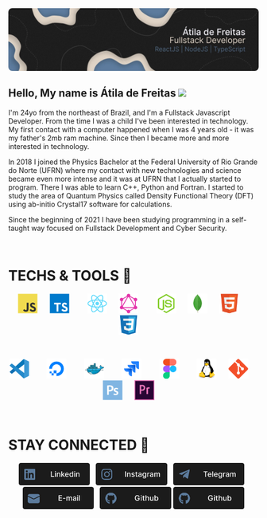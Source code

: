 <img src="./Assets/banner.jpeg" style="border-radius: 8px"/>

</br>

## Hello, My name is Átila de Freitas <img src="https://raw.githubusercontent.com/iampavangandhi/iampavangandhi/master/gifs/Hi.gif" height="40em">

I'm 24yo from the northeast of Brazil, and I'm a Fullstack Javascript Developer. From the time I was a child I've been interested in technology. My first contact with a computer happened when I was 4 years old - it was my father's 2mb ram machine. Since then I became more and more interested in technology.

In 2018 I joined the Physics Bachelor at the Federal University of Rio Grande do Norte (UFRN) where my contact with new technologies and science became even more intense and it was at UFRN that I actually started to program. There I was able to learn C++, Python and Fortran. I started to study the area of Quantum Physics called Density Functional Theory (DFT) using ab-initio Crystal17 software for calculations.

Since the beginning of 2021 I have been studying programming in a self-taught way focused on Fullstack Development and Cyber Security.

</br>

# TECHS & TOOLS 🔧

<p align="center">
    <img height="40" src="https://raw.githubusercontent.com/devicons/devicon/master/icons/javascript/javascript-original.svg">
    &nbsp;&nbsp;&nbsp;&nbsp;
  <img height="40" src="https://raw.githubusercontent.com/devicons/devicon/master/icons/typescript/typescript-original.svg">
    &nbsp;&nbsp;&nbsp;&nbsp;
      <img height="40" src="https://raw.githubusercontent.com/devicons/devicon/master/icons/react/react-original.svg">
  &nbsp;&nbsp;&nbsp;&nbsp;
      <img height="40" src="https://raw.githubusercontent.com/devicons/devicon/2ae2a900d2f041da66e950e4d48052658d850630/icons/graphql/graphql-plain.svg">
    &nbsp;&nbsp;&nbsp;&nbsp;
        <img height="40" src="https://raw.githubusercontent.com/devicons/devicon/master/icons/nodejs/nodejs-original.svg">
  &nbsp;&nbsp;&nbsp;&nbsp;
        <img height="40" src="https://raw.githubusercontent.com/devicons/devicon/master/icons/mongodb/mongodb-original.svg">
    &nbsp;&nbsp;&nbsp;&nbsp;
    <img height="40" src="https://raw.githubusercontent.com/devicons/devicon/master/icons/html5/html5-original.svg">
    &nbsp;&nbsp;&nbsp;&nbsp;
    <img height="40" src="https://raw.githubusercontent.com/devicons/devicon/master/icons/css3/css3-original.svg">
    &nbsp;&nbsp;&nbsp;&nbsp;
</p>
</br>
 <p align="center">
  <img height="40" src="https://raw.githubusercontent.com/devicons/devicon/2ae2a900d2f041da66e950e4d48052658d850630/icons/vscode/vscode-original.svg">
    &nbsp;&nbsp;&nbsp;&nbsp;
    <img height="40" src="https://raw.githubusercontent.com/devicons/devicon/2ae2a900d2f041da66e950e4d48052658d850630/icons/digitalocean/digitalocean-original.svg">
    &nbsp;&nbsp;&nbsp;&nbsp;
    <img height="40" src="https://raw.githubusercontent.com/devicons/devicon/2ae2a900d2f041da66e950e4d48052658d850630/icons/docker/docker-original.svg">
    &nbsp;&nbsp;&nbsp;&nbsp;
      <img height="40" src="https://raw.githubusercontent.com/devicons/devicon/2ae2a900d2f041da66e950e4d48052658d850630/icons/jira/jira-original.svg">
    &nbsp;&nbsp;&nbsp;&nbsp;
    <img height="40" src="https://github.com/devicons/devicon/blob/master/icons/figma/figma-original.svg">
    &nbsp;&nbsp;&nbsp;&nbsp;
    <img height="40" src="https://raw.githubusercontent.com/devicons/devicon/master/icons/linux/linux-original.svg">
    &nbsp;&nbsp;&nbsp;&nbsp;
      <img height="40" src="https://raw.githubusercontent.com/devicons/devicon/master/icons/git/git-original.svg">
    &nbsp;&nbsp;&nbsp;&nbsp;
      <img height="40" src="https://github.com/devicons/devicon/blob/master/icons/photoshop/photoshop-plain.svg">
    &nbsp;&nbsp;&nbsp;&nbsp;
      <img height="40" src="https://github.com/devicons/devicon/blob/master/icons/premierepro/premierepro-original.svg">
    &nbsp;&nbsp;&nbsp;&nbsp;
</p>
<!-- 
  <h1>EXPERIENCE 💼</h1>
  <div>
  <h2>Frontend Developer & UI / UX</h4>
  <p style="font-size: 16px" >Volpi</p>
  <p style="font-size: 12px">May 2022 - Present, São Paulo - Brasil</p>
  <p>Development of pages focused on customer prospecting and user
experience. Design readjustment and the like. Some technologies
used: ReactJS, Python, Figma.</p>
  </div>
  </br>
  <div>
  <h2>Fullstack Developer & CTO</h4>
  <p style="font-size: 16px" >LCC.hub</p>
  <p style="font-size: 12px">Sep 2021 - May de 2022 (10 mo), Natal - Brasil</p>
  <p>Worked with the interfaces development using ReactJS and
NodeJS, and respectively, with TypeScript. Project management and
planning, technology enrichment, open-banking, infrastructure.</p>
  </div>
  </br>
  <div>
  <h2>Undergraduate Researcher</h4>
  <p style="font-size: 16px" >CNPq - Federal University of Rio Grande do Norte</p>
  <p style="font-size: 12px">Dec 2018 - Aug 2020 (1 yr 9 mo), Natal - Brasil</p>
  <p>Density Functional Theory Study of Spinel Type Oxide MgAl2O4
doped with Transition Metals obtained by Combustion Synthesis.</p>
  </div> -->

</br>

# STAY CONNECTED 📱

<p align="center">
<a href="https://www.linkedin.com/in/atilafreitas/"><img src="./Assets/Linkedin.png"height="45em"/></a>
    &nbsp;
    <a href="https://instagram.com/atiladefreitas.co/"><img src="./Assets/isntagram.png"height="45em"/></a>
    &nbsp;
<a href="https://t.me/atilajcfreitas"><img src="./Assets/Telegram.png"height="45em"/></a>
    &nbsp;
<a href="mailto:contact@atiladefreitas.co"><img src="./Assets/E-mail.png" height="45em"/></a>
    &nbsp;
<a href="https://github.com/atiladefreitas"><img src="./Assets/Github.png"height="45em"/></a>

<a download="" href="./Assets/cv.pdf" >
<img src="./Assets/Github.png"height="45em"/>
</a>

</p>
